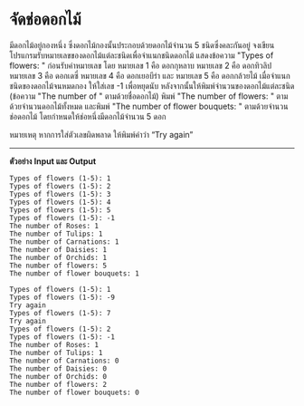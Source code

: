# จัดช่อดอกไม้

มีดอกไม้อยู่กองหนึ่ง ซึ่งดอกไม้กองนั้นประกอบด้วยดอกไม้จำนวน 5 ชนิดซึ่งคละกันอยู่ จงเขียนโปรแกรมรับหมายเลขของดอกไม้แต่ละชนิดเพื่อจำแนกชนิดดอกไม้ 
แสดงข้อความ "Types of flowers: " ก่อนรับค่าหมายเลข โดย
หมายเลข 1 คือ ดอกกุหลาบ 
หมายเลข 2 คือ ดอกทิวลิป 
หมายเลข 3 คือ ดอกเดซี่ 
หมายเลข 4 คือ ดอกเยอบีร่า และ
หมายเลข 5 คือ ดอกกล้วยไม้
เมื่อจำแนกชนิดของดอกไม้จนหมดกอง ให้ใส่เลข -1 เพื่อหยุดนับ หลังจากนั้นให้พิมพ์จำนวนของดอกไม้แต่ละชนิด (ข้อความ "The number of " ตามด้วยชื่อดอกไม้) พิมพ์ "The number of flowers: " ตามด้วยจำนวนดอกไม้ทั้งหมด และพิมพ์ "The number of flower bouquets: " ตามด้วยจำนวนช่อดอกไม้ 
โดยกำหนดให้ช่อหนึ่งมีดอกไม้จำนวน 5 ดอก

หมายเหตุ หากการใส่ตัวเลขผิดพลาด ให้พิมพ์คำว่า “Try again”


---

**ตัวอย่าง** **Input และ Output**

```
Types of flowers (1-5): 1
Types of flowers (1-5): 2
Types of flowers (1-5): 3
Types of flowers (1-5): 4
Types of flowers (1-5): 5
Types of flowers (1-5): -1
The number of Roses: 1
The number of Tulips: 1
The number of Carnations: 1
The number of Daisies: 1
The number of Orchids: 1
The number of flowers: 5
The number of flower bouquets: 1
```

```
Types of flowers (1-5): 1
Types of flowers (1-5): -9
Try again
Types of flowers (1-5): 7
Try again
Types of flowers (1-5): 2
Types of flowers (1-5): -1
The number of Roses: 1
The number of Tulips: 1
The number of Carnations: 0
The number of Daisies: 0
The number of Orchids: 0
The number of flowers: 2
The number of flower bouquets: 0
```
